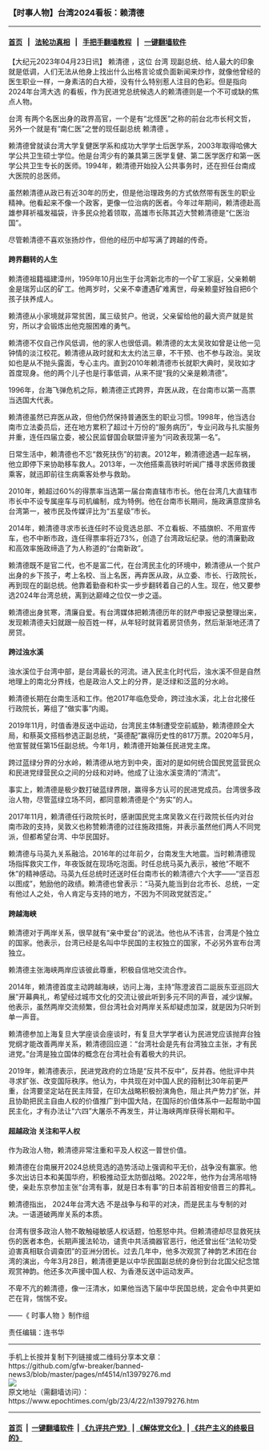 ### 【时事人物】台湾2024看板：赖清德
------------------------

#### [首页](https://github.com/gfw-breaker/banned-news3/blob/master/README.md) &nbsp;&nbsp;|&nbsp;&nbsp; [法轮功真相](https://github.com/begood0513/basic/blob/master/README.md)  &nbsp;&nbsp;|&nbsp;&nbsp; [手把手翻墙教程](https://github.com/gfw-breaker/guides/wiki)  &nbsp;&nbsp;|&nbsp;&nbsp; [一键翻墙软件](https://github.com/gfw-breaker/nogfw/blob/master/README.md)  



<div><p>
 【大纪元2023年04月23日讯】
 <ok href="https://www.epochtimes.com/gb/tag/%E8%B5%96%E6%B8%85%E5%BE%B7.html">
  赖清德
 </ok>
 ，这位
 <ok href="https://www.epochtimes.com/gb/tag/%E5%8F%B0%E6%B9%BE.html">
  台湾
 </ok>
 现副总统、给人最大的印象就是低调，人们无法从他身上找出什么出格言论或负面新闻来炒作，就像他曾经的医生职业一样，一身素洁的白大褂，没有什么特别惹人注目的色彩。但是指向
 <ok href="https://www.epochtimes.com/gb/tag/2024%E5%B9%B4%E5%8F%B0%E6%B9%BE%E5%A4%A7%E9%80%89.html">
  2024年台湾大选
 </ok>
 的看板，作为民进党总统候选人的赖清德则是一个不可或缺的焦点人物。
</p>
<p>
 <ok href="https://www.epochtimes.com/gb/tag/%E5%8F%B0%E6%B9%BE.html">
  台湾
 </ok>
 有两个名医出身的政界高官，一个是有“北怪医”之称的前台北市长柯文哲，另外一个就是有“南仁医”之誉的现任副总统
 <ok href="https://www.epochtimes.com/gb/tag/%E8%B5%96%E6%B8%85%E5%BE%B7.html">
  赖清德
 </ok>
 。
</p>
<p>
 赖清德曾就读台湾大学复健医学系和成功大学学士后医学系，2003年取得哈佛大学公共卫生硕士学位。他是台湾少有的兼具第三医学复健、第二医学医疗和第一医学公共卫生专长的医师。1994年，赖清德开始投入公共事务时，还在担任台南成大医院的总医师。
</p>
<p>
 虽然赖清德从政已有近30年的历史，但是他治理政务的方式依然带有医生的职业精神。他看起来不像一个政客，更像一位治病的医者。今年过年期间，赖清德赴高雄参拜祈福发福袋，许多民众抢着领取，高雄市长陈其迈大赞赖清德是“仁医治国”。
</p>
<p>
 尽管赖清德不喜欢张扬炒作，但他的经历中却写满了跨越的传奇。
</p>
<h4>
 跨界翻转的人生
</h4>
<p>
 赖清德祖籍福建漳州，1959年10月出生于台湾新北市的一个矿工家庭，父亲赖朝金是瑞芳山区的矿工。他两岁时，父亲不幸遭遇矿难离世，母亲赖童好独自把6个孩子扶养成人。
</p>
<p>
 赖清德从小家境就非常贫困，属三级贫户。他说，父亲留给他的最大资产就是贫穷，所以才会锻炼出他克服困难的勇气。
</p>
<p>
 赖清德不仅自己作风低调，他的家人也很低调。赖清德的太太吴玫如曾是让他一见钟情的淡江校花。赖清德从政时就和太太约法三章，不干预、也不参与政治。吴玫如也是从不抛头露面，专心主内。直到2010年赖清德市长就职大典时，吴玫如才首度现身。他的两个儿子也是行事低调，从来不提“我的父亲是赖清德”。
</p>
<p>
 1996年，台海飞弹危机之际，赖清德正式跨界，弃医从政，在台南市以第一高票当选国大代表。
</p>
<p>
 赖清德虽然已弃医从政，但他仍然保持普通医生的职业习惯。1998年，他当选台南市立法委员后，还在地方累积了超过十万份的“服务病历”，专业问政与扎实服务并重，连任四届立委，被公民监督国会联盟评鉴为“问政表现第一名”。
</p>
<p>
 日常生活中，赖清德也不忘“救死扶伤”的初衷。2012年，赖清德途遇一起车祸，他立即停下来协助移车救人。2013年，一次他搭乘高铁时听闻广播寻求医师救援乘客，就迅即前往生病乘客处参与救助。
</p>
<p>
 2010年，赖超过60%的得票率当选第一届台南直辖市市长。他在台湾几大直辖市市长中不设专属座车与司机编制，成为特例。他在台南市长期间，施政满意度排名台湾第一，被市民及传媒评比为“五星级”市长。
</p>
<p>
 2014年，赖清德寻求市长连任时不设竞选总部、不立看板、不插旗帜、不用宣传车，也不中断市政，连任得票率将近73%，创造了台湾政坛纪录。他的清廉勤政和高效率施政缔造了为人称道的“台南新政”。
</p>
<p>
 赖清德既不是官二代，也不是富二代，在台湾民主化的环境中，赖清德从一个贫户出身的乡下孩子，考上名校、当上名医，再弃医从政，从立委、市长、行政院长，再到现在的副总统。他靠着勤奋和朴实一步步翻转着自己的人生。现在，他又要参选2024年台湾总统，离到达巅峰之位仅一步之遥。
</p>
<p>
 赖清德出身贫寒，清廉自爱。有台湾媒体把赖清德历年的财产申报记录整理出来，发现赖清德夫妇就跟一般百姓一样，从年轻时就背着房贷债务，然后渐渐地还清了房贷。
</p>
<p>
 <center>
 </center>
 <h4>
  跨过浊水溪
 </h4>
 <p>
  浊水溪位于台湾中部，是台湾最长的河流。进入民主化时代后，浊水溪不但是自然地理上的南北分界线，也是政治人文上的分界，是泛绿和泛蓝的分水岭。
 </p>
 <p>
  赖清德长期在台南生活和工作。他2017年临危受命，跨过浊水溪，北上台北接任行政院长，筹组了“做实事”内阁。
 </p>
 <p>
  2019年11月，时值香港反送中运动，台湾民主体制遭受空前威胁，赖清德顾全大局，和蔡英文搭档参选正副总统，“英德配”赢得历史性的817万票。2020年5月，他宣誓就任第15任副总统。今年1月，赖清德开始兼任民进党主席。
 </p>
 <p>
  跨过蓝绿分界的分水岭，赖清德从地方到中央，面对的是如何统合国民党蓝营民众和民进党绿营民众之间的分歧和对峙。他成了让浊水溪变清的“清流”。
 </p>
 <p>
  事实上，赖清德是极少数打破蓝绿界限，赢得多方认可的民进党成员。台湾很多政治人物，尽管蓝绿立场不同，都同意赖清德是个“务实”的人。
 </p>
 <p>
  2017年11月，赖清德任行政院长时，感谢国民党主席吴敦义在行政院长任内对台南市政的支持，吴敦义也称赞赖清德的过往施政措施，并表示虽然他们两人不同党派，但都希望台湾、中华民国好。
 </p>
 <p>
  赖清德与马英九关系融洽。2016年的过年前夕，台南发生大地震。当时赖清德现场指挥救灾工作，年夜饭就在现场吃泡面。时任总统马英九表示，被他“不眠不休”的精神感动。马英九任总统时还送时任台南市长的赖清德六个大字——“坚百忍以图成”，勉励他的政绩。赖清德也曾表示：“马英九能当到台北市长、总统，一定有他过人之处，令人肯定与支持的地方，不因为不同政党就否定。”
 </p>
 <h4>
  跨越海峡
 </h4>
 <p>
  赖清德对于两岸关系，很早就有“亲中爱台”的说法。他也从不讳言，台湾是个独立的国家。他表示，台湾已经是名叫中华民国的主权独立的国家，不必另外宣布台湾独立。
 </p>
 <p>
  赖清德主张海峡两岸应该彼此尊重，积极自信地交流合作。
 </p>
 <p>
  2014年，赖清德首度主动跨越海峡，访问上海，主持“陈澄波百二誔辰东亚巡回大展”开幕典礼，希望经过城市文化的交流让彼此听到多元不同的声音，减少误解。他表示，虽然两岸交流频繁，但台湾社会对两岸关系却疑虑加深，就是因为只听到单一声音。
 </p>
 <p>
  赖清德参加上海复旦大学座谈会座谈时，有复旦大学学者认为民进党应该抛弃台独党纲才能改善两岸关系，赖清德回应道：“台湾社会是先有台湾独立主张，才有民进党。”台湾是独立国体的概念在台湾社会有着极大的共识。
 </p>
 <p>
  2019年，赖清德表示，民进党政府的立场是“反共不反中”，反并吞。他批评中共寻求扩张、改变国际秩序。他认为，中共现在对中国人民的箝制比30年前更严重，台湾要坚定站在民主阵营，在印太战略积极扮演角色，阻止共产势力扩张，并且协助把民主自由人权的价值推广到中国大陆，在国际的价值体系中一起帮助中国民主化，才有办法让“六四”大屠杀不再发生，并让海峡两岸获得长期和平。
 </p>
 <h4>
  超越政治 关注和平人权
 </h4>
 <p>
  作为政治人物，赖清德非常注重和平及人权这一普世价值。
 </p>
 <p>
  赖清德在台南展开2024总统竞选的造势活动上强调和平无价，战争没有赢家。他多次出访日本和美国华府，积极推动亚太防御战略。2022年，他作为台湾吊唁特使，亲赴东京参加主张“台湾有事，就是日本有事”的日本前首相安倍晋三的葬礼。
 </p>
 <p>
  赖清德指出，
  <ok href="https://www.epochtimes.com/gb/tag/2024%E5%B9%B4%E5%8F%B0%E6%B9%BE%E5%A4%A7%E9%80%89.html">
   2024年台湾大选
  </ok>
  不是战争与和平的对决，而是民主与专制的对决。一语道破两岸关系的本质。
 </p>
 <p>
  台湾有很多政治人物不敢触碰敏感人权话题，怕惹怒中共。但赖清德却尽显救死扶伤的医者本色，长期声援法轮功，谴责中共活摘器官恶行，他还曾出任“法轮功受迫害真相联合调查团”的亚洲分团长。过去几年中，他多次观赏了神韵艺术团在台湾的演出，今年3月28日，赖清德更是以中华民国副总统的身份到台北国父纪念馆观赏神韵。他还多次声援中国人权、为香港反送中运动发声。
 </p>
 <p>
  不卑不亢的赖清德，像一汪清水，如果他当选下届中华民国总统，定会令中共更如芒在背，惴惴不安。
 </p>
 <p>
  ——《
  <ok href="https://www.epochtimes.com/gb/tag/%E6%97%B6%E4%BA%8B%E4%BA%BA%E7%89%A9.html">
   时事人物
  </ok>
  》制作组
 </p>
 <p>
  责任编辑：连书华
 </p>
</p></div>
<hr/>
手机上长按并复制下列链接或二维码分享本文章：<br/>
https://github.com/gfw-breaker/banned-news3/blob/master/pages/nf4514/n13979276.md <br/>
<a href='https://github.com/gfw-breaker/banned-news3/blob/master/pages/nf4514/n13979276.md'><img src='https://github.com/gfw-breaker/banned-news3/blob/master/pages/nf4514/n13979276.md.png'/></a> <br/>
原文地址（需翻墙访问）：https://www.epochtimes.com/gb/23/4/22/n13979276.htm


------------------------
#### [首页](https://github.com/gfw-breaker/banned-news3/blob/master/README.md) &nbsp;|&nbsp; [一键翻墙软件](https://github.com/gfw-breaker/nogfw/blob/master/README.md) &nbsp;| [《九评共产党》](https://github.com/gfw-breaker/9ping.md/blob/master/README.md#九评之一评共产党是什么) | [《解体党文化》](https://github.com/gfw-breaker/jtdwh.md/blob/master/README.md) | [《共产主义的终极目的》](https://github.com/gfw-breaker/gczydzjmd.md/blob/master/README.md)


<img src='http://gfw-breaker.win/banned-news3/pages/nf4514/n13979276.md' width='0px' height='0px'/>